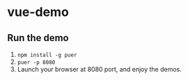 # vue-demo

## Run the demo

1. `npm install -g puer`
2. `puer -p 8080`
3.  Launch your browser at 8080 port, and enjoy the demos.
